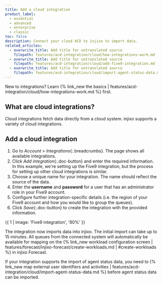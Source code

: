 ```yaml
---
title: Add a cloud integration
product_label:
  - essential
  - advanced
  - enterprise
  - classic
toc: false
description: Connect your cloud ACD to injixo to import data.
related_articles:
  - overwrite_title: Add title for untranslated source
    filepath: features/acd-integration/cloud/how-integrations-work.md
  - overwrite_title: Add title for untranslated source
    filepath: features/acd-integration/cloud/add-five9-integration.md
  - overwrite_title: Add title for untranslated source
    filepath: features/acd-integration/cloud/import-agent-status-data.md
---
```


New to integrations? Learn {% link_new the basics | features/acd-integration/cloud/how-integrations-work.md %} first.

## What are cloud integrations?

Cloud integrations fetch data directly from a cloud system. injixo supports a variety of cloud integrations.

## Add a cloud integration

1. Go to _Account > Integrations_{:.breadcrumbs}. The page shows all available integrations.
2. Click _Add integration_{:.doc-button} and enter the required information. In this example, we're setting up the Five9 integration, but the process for setting up other cloud integrations is similar.
3. Choose a unique name for your integration. The name should reflect the source of the data.
4. Enter the **username** and **password** for a user that has an administrator role in your Five9 account.
5. Configure further integration-specific details (i.e. the region of your Five9 account and how you would like to group the queues).
6. Click _Save_{:.doc-button} to create the integration with the provided information.

{{ 1 | image: 'Five9 integration', '80%' }}

The integration now imports data into injixo. The initial import can take up to 15 minutes. All queues from the connected system will automatically be available for mapping on the {% link_new workload configuration screen | features/forecast/injixo-forecast/create-workloads.md | #create-workloads %} in injixo Forecast.

If your integration supports the import of agent status data, you need to {% link_new map external user identifiers and activities | features/acd-integration/cloud/import-agent-status-data.md %} before agent status data can be imported.
